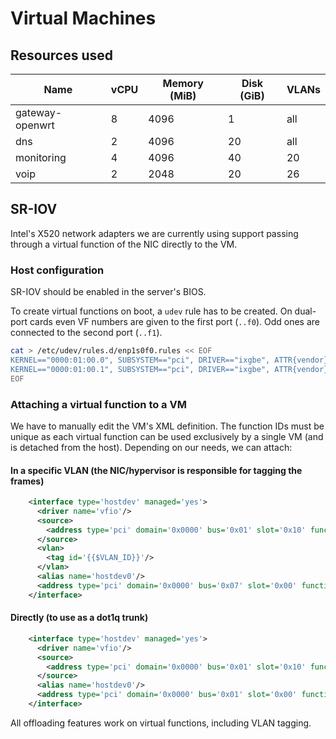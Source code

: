 # Virtual Machines

## Resources used

| Name            | vCPU | Memory (MiB) | Disk (GiB) | VLANs |
| --------------- | ---- | ------------ | ---------- | ----- |
| gateway-openwrt | 8    | 4096         | 1          | all   |
| dns             | 2    | 4096         | 20         | all   |
| monitoring      | 4    | 4096         | 40         | 20    |
| voip            | 2    | 2048         | 20         | 26    |

## SR-IOV

Intel's X520 network adapters we are currently using support passing through a virtual function of the NIC directly to the VM.

### Host configuration

SR-IOV should be enabled in the server's BIOS.

To create virtual functions on boot, a `udev` rule has to be created.
On dual-port cards even VF numbers are given to the first port (`..f0`). Odd ones are connected to the second port (`..f1`).

```bash
cat > /etc/udev/rules.d/enp1s0f0.rules << EOF
KERNEL=="0000:01:00.0", SUBSYSTEM=="pci", DRIVER=="ixgbe", ATTR{vendor}=="0x8086", ATTR{device}=="0x154d", ATTR{sriov_numvfs}="15"
KERNEL=="0000:01:00.1", SUBSYSTEM=="pci", DRIVER=="ixgbe", ATTR{vendor}=="0x8086", ATTR{device}=="0x154d", ATTR{sriov_numvfs}="15"
EOF
```

### Attaching a virtual function to a VM

We have to manually edit the VM's XML definition.
The function IDs must be unique as each virtual function can be used exclusively by a single VM (and is detached from the host).
Depending on our needs, we can attach:

#### In a specific VLAN (the NIC/hypervisor is responsible for tagging the frames)

```xml
    <interface type='hostdev' managed='yes'>
      <driver name='vfio'/>
      <source>
        <address type='pci' domain='0x0000' bus='0x01' slot='0x10' function='{{$FUNCTION}}'/>
      </source>
      <vlan>
        <tag id='{{$VLAN_ID}}'/>
      </vlan>
      <alias name='hostdev0'/>
      <address type='pci' domain='0x0000' bus='0x07' slot='0x00' function='0x0'/>
    </interface>
```

#### Directly (to use as a dot1q trunk)

```xml
    <interface type='hostdev' managed='yes'>
      <driver name='vfio'/>
      <source>
        <address type='pci' domain='0x0000' bus='0x01' slot='0x10' function='{{$FUNCTION}}'/>
      </source>
      <alias name='hostdev0'/>
      <address type='pci' domain='0x0000' bus='0x01' slot='0x00' function='0x0'/>
    </interface>
```

All offloading features work on virtual functions, including VLAN tagging.
